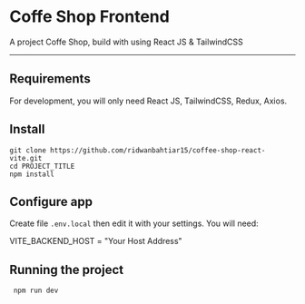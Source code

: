 # Coffe Shop Frontend

A project Coffe Shop, build with using React JS & TailwindCSS

---

## Requirements

For development, you will only need React JS, TailwindCSS, Redux, Axios.

## Install

    git clone https://github.com/ridwanbahtiar15/coffee-shop-react-vite.git
    cd PROJECT_TITLE
    npm install

## Configure app

Create file `.env.local` then edit it with your settings. You will need:

VITE_BACKEND_HOST = "Your Host Address"

## Running the project

     npm run dev
